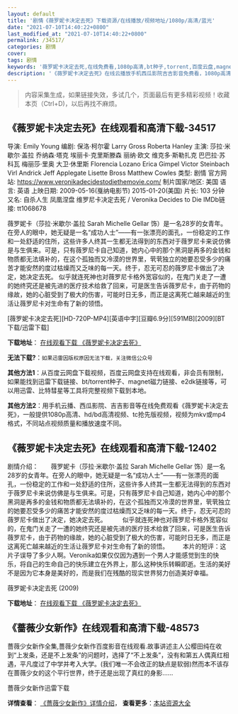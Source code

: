 ```yaml
---
layout: default
title: '剧情《薇罗妮卡决定去死》下载资源/在线播放/视频地址/1080p/高清/蓝光'
date: "2021-07-10T14:40:22+0800"
last_modified_at: "2021-07-10T14:40:22+0800"
permalink: /34517/
categories: 剧情
cover:
tags: 剧情
keywords: '薇罗妮卡决定去死,在线免费看,1080p高清,bt种子,torrent,百度云盘,magnet,磁力链,迅雷下载资源'
description: '《薇罗妮卡决定去死》在线云播放手机西瓜影院吉吉影音免费看，1080p高清bd/hd未删减完整版和tc抢先枪版，mkv/mp4格式，附带bt/torrent种子、magnet/磁力链、百度云盘、网盘资源迅雷下载链接'
---
```


>内容采集生成，如果链接失效，多试几个，页面最后有更多精彩视频！收藏本页（Ctrl+D)，以后再找不麻烦。


## 《薇罗妮卡决定去死》在线观看和高清下载-34517

导演: Emily Young 编剧: 保洛·柯尔霍 Larry Gross Roberta Hanley 主演: 莎拉·米歇尔·盖拉 乔纳森·塔克 埃丽卡·克里斯滕森 丽纳·欧文 维克多·斯勒扎克 巴巴拉·苏科瓦 梅丽莎·里奥 大卫·休里斯 Florencia Lozano Erica Gimpel Victor Steinbach Virl Andrick Jeff Applegate Lisette Bross Matthew Cowles 类型: 剧情 官方网站: https://www.veronikadecidestodiethemovie.com/ 制片国家/地区: 美国 语言: 英语 上映日期: 2009-05-16(戛纳电影节) 2015-01-20(美国) 片长: 103 分钟 又名: 自杀人生 凤凰涅盘 维罗尼卡决定去死 / Veronika Decides to Die IMDb链接: tt1068678

薇罗妮卡（莎拉·米歇尔·盖拉 Sarah Michelle Gellar 饰）是一名28岁的女青年。在旁人的眼中，她无疑是一名“成功人士”——有一张漂亮的面孔，一份稳定的工作和一处舒适的住所，这些许多人终其一生都无法得到的东西对于薇罗尼卡来说仿佛是与生俱来。可是，只有薇罗尼卡自己知道，她内心中的那个黑洞是再多的金钱和物质都无法填补的，在这个孤独而又冷漠的世界里，茕茕独立的她要忍受多少的痛苦才能安然的度过枯燥而又乏味的每一天。终于，忍无可忍的薇罗尼卡做出了决定，她决定去死。 似乎就连死神也对薇罗尼卡格外宽容似的，在鬼门关走了一遭的她终究还是被先进的医疗技术给救了回来，可是医生告诉薇罗尼卡，由于药物的缘故，她的心脏受到了极大的伤害，可能时日无多，而正是这离死亡越来越近的生活让薇罗尼卡对生命有了新的领悟。


[薇罗妮卡决定去死][HD-720P-MP4][英语中字][豆瓣6.9分][591MB][2009][BT下载/迅雷下载]

**下载地址**： [在线观看下载 《薇罗妮卡决定去死》](https://www.btdx8.com/torrent/veronika_decides_to_die_2009.html) 


**无法下载?**：`如果迅雷因版权原因无法下载，关注微信公众号 `

**其他方法1**：从百度云网盘下载视频，百度云网盘支持在线观看，非会员有限制，如果能找到迅雷下载链接、bt/torrent种子、magnet磁力链接、e2dk链接等，可以用迅雷、比特彗星等工具将完整视频下载到本地。

**其他方法2**：用手机云播、西瓜影院、吉吉影音等在线免费观看《薇罗妮卡决定去死》，一般提供1080p高清、hd/bd高清视频、tc抢先版视频，视频为mkv或mp4格式，不同站点视频质量和播放速度不同。


## 《薇罗妮卡决定去死》在线观看和高清下载-12402

剧情介绍：　　薇罗妮卡（莎拉·米歇尔·盖拉 Sarah Michelle Gellar 饰）是一名28岁的女青年。在旁人的眼中，她无疑是一名“成功人士”——有一张漂亮的面孔，一份稳定的工作和一处舒适的住所，这些许多人终其一生都无法得到的东西对于薇罗尼卡来说仿佛是与生俱来。可是，只有薇罗尼卡自己知道，她内心中的那个黑洞是再多的金钱和物质都无法填补的，在这个孤独而又冷漠的世界里，茕茕独立的她要忍受多少的痛苦才能安然的度过枯燥而又乏味的每一天。终于，忍无可忍的薇罗尼卡做出了决定，她决定去死。  　　似乎就连死神也对薇罗尼卡格外宽容似的，在鬼门关走了一遭的她终究还是被先进的医疗技术给救了回来，可是医生告诉薇罗尼卡，由于药物的缘故，她的心脏受到了极大的伤害，可能时日无多，而正是这离死亡越来越近的生活让薇罗尼卡对生命有了新的领悟。 　　本片的短评：这片子误导了多少人啊。Veronika如果仅仅因为遇到一个男人才能感觉到生的快乐，将自己的生命自己的快乐建立在外界上，那么这种快乐转瞬即逝。生活的美好不是因为它本身是美好的，而是我们在残酷的现实世界努力创造美好幸福。


薇罗妮卡决定去死 (2009)

**下载地址**： [在线观看下载 《薇罗妮卡决定去死》](https://www.btbtdy.me/btdy/dy6958.html) 


## 《薔薇少女新作》在线观看和高清下载-48573

薔薇少女新作全集,薔薇少女新作百度影音在线观看.故事讲述主人公樱田纯在收到&ldquo;上发条，还是不上发条”的问题时，选择了&ldquo;不上发条”，没有和第五人偶真红相遇，平凡度过了中学并考入大学。(我们唯一不会改正的缺点是软弱)然而本不该存在蔷薇少女的这个平行世界，终于还是出现了真红的身影……


薔薇少女新作迅雷下载

**详情查看**： [《薔薇少女新作》详情介绍](/movie/48573/)， **查看更多**：[本站资源大全](/movie/t/all/)

